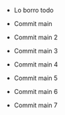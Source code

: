 - Lo borro todo
- Commit main
- Commit main 2

- Commit main 3
- Commit main 4

- Commit main 5
- Commit main 6

- Commit main 7